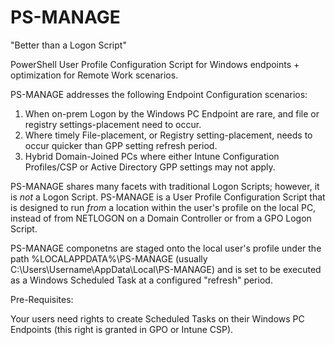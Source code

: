 # PS-MANAGE

"Better than a Logon Script"

PowerShell User Profile Configuration Script for Windows endpoints + optimization for Remote Work scenarios. 

PS-MANAGE addresses the following Endpoint Configuration scenarios:

1. When on-prem Logon by the Windows PC Endpoint are rare, and file or registry settings-placement need to occur.  
2. Where timely File-placement, or Registry setting-placement, needs to occur quicker than GPP setting refresh period.
3. Hybrid Domain-Joined PCs where either Intune Configuration Profiles/CSP or Active Directory GPP settings may not apply.

PS-MANAGE shares many facets with traditional Logon Scripts; however, it is *not* a Logon Script.  PS-MANAGE is a User Profile Configuration Script that is designed to run _from_ a location within the user's profile on the local PC, instead of from NETLOGON on a Domain Controller or from a GPO Logon Script.  

PS-MANAGE componetns are staged onto the local user's profile under the path %LOCALAPPDATA%\PS-MANAGE (usually C:\Users\Username\AppData\Local\PS-MANAGE) and is set to be executed as a Windows Scheduled Task at a configured "refresh" period.


Pre-Requisites:

Your users need rights to create Scheduled Tasks on their Windows PC Endpoints (this right is granted in GPO or Intune CSP).
